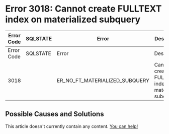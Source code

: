 
# Error 3018: Cannot create FULLTEXT index on materialized subquery


| Error Code | SQLSTATE | Error | Description |
| --- | --- | --- | --- |
| Error Code | SQLSTATE | Error | Description |
| 3018 |  | ER_NO_FT_MATERIALIZED_SUBQUERY | Cannot create FULLTEXT index on materialized subquery |




## Possible Causes and Solutions


This article doesn't currently contain any content. [You can help!](/kb/en/writing-and-editing-knowledge-base-articles/)

